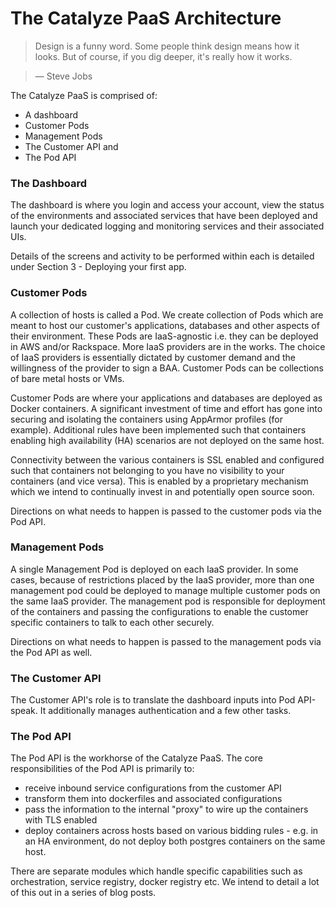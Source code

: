 # The Catalyze PaaS Architecture

> Design is a funny word. Some people think design means how it looks. But of course, if you dig deeper, it's really how it works.

> — Steve Jobs


The Catalyze PaaS is comprised of:

* A dashboard
* Customer Pods
* Management Pods
* The Customer API and
* The Pod API

### The Dashboard
The dashboard is where you login and access your account, view the status of the environments and associated services that have been deployed and launch your dedicated logging and monitoring services and their associated UIs.

Details of the screens and activity to be performed within each is detailed under Section 3 - Deploying your first app.

### Customer Pods
A collection of hosts is called a Pod. We create collection of Pods which are meant to host our customer's applications, databases and other aspects of their environment. These Pods are IaaS-agnostic i.e. they can be deployed in AWS and/or Rackspace. More IaaS providers are in the works. The choice of IaaS providers is essentially dictated by customer demand and the willingness of the provider to sign a BAA. Customer Pods can be collections of bare metal hosts or VMs.

Customer Pods are where your applications and databases are deployed as Docker containers. A significant investment of time and effort has gone into securing and isolating the containers using AppArmor profiles (for example). Additional rules have been implemented such that containers enabling high availability (HA) scenarios are not deployed on the same host.

Connectivity between the various containers is SSL enabled and configured such that containers not belonging to you have no visibility to your containers (and vice versa). This is enabled by a proprietary mechanism which we intend to continually invest in and potentially open source soon.

Directions on what needs to happen is passed to the customer pods via the Pod API.

### Management Pods
A single Management Pod is deployed on each IaaS provider. In some cases, because of restrictions placed by the IaaS provider, more than one management pod could be deployed to manage multiple customer pods on the same IaaS provider. The management pod is responsible for deployment of the containers and passing the configurations to enable the customer specific containers to talk to each other securely.

Directions on what needs to happen is passed to the management pods via the Pod API as well.

### The Customer API
The Customer API's role is to translate the dashboard inputs into Pod API-speak. It additionally manages authentication and a few other tasks.

### The Pod API
The Pod API is the workhorse of the Catalyze PaaS. The core responsibilities of the Pod API is primarily to:
* receive inbound service configurations from the customer API
* transform them into dockerfiles and associated configurations
* pass the information to the internal "proxy" to wire up the containers with TLS enabled
* deploy containers across hosts based on various bidding rules - e.g. in an HA environment, do not deploy both postgres containers on the same host.

There are separate modules which handle specific capabilities such as orchestration, service registry, docker registry etc. We intend to detail a lot of this out in a series of blog posts.

